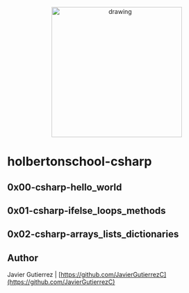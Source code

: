 <p align="center">
<img src="https://upload.wikimedia.org/wikipedia/commons/thumb/7/7a/C_Sharp_logo.svg/932px-C_Sharp_logo.svg.png" alt="drawing" width="300"/>
</p>

# holbertonschool-csharp
## 0x00-csharp-hello_world
## 0x01-csharp-ifelse_loops_methods
## 0x02-csharp-arrays_lists_dictionaries

      

## Author

Javier Gutierrez  | [https://github.com/JavierGutierrezC](https://github.com/JavierGutierrezC)